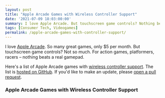 ```yaml
---
layout: post
title: "Apple Arcade Games with Wireless Controller Support"
date: '2021-07-09 18:03:00:00'
summary: I love Apple Arcade. But touchscreen game controls? Nothing beats a real gamepad. Here's a list of Apple Arcade games with wireless controller support ...
tags: [Consumer Tech, Videogames]
permalink: /apple-arcade-games-with-controller-support/
---
```



<script>
$.getJSON( "https://raw.githubusercontent.com/jamesfmackenzie/apple-arcade-games-with-controller-support/main/apple-arcade-games-with-controller-support.json", function( data ) {
  var items = [];
  $.each( data, function( index, value ) {
	items.push( "<li id='" + index + "'><a href='" + value.url + "' target='_blank'>" + value.title + "</a></li>" );
  });
 
  $( "<ul/>", {
    "class": "my-new-list",
    html: items.join( "" )
  }).appendTo( "article .row" );
});
</script>

I love <a href="https://www.apple.com/apple-arcade/" target="_blank">Apple Arcade</a>. So many great games, only $5 per month. But touchscreen game controls? Not so much. For action games, platformers, racers – nothing beats a real gamepad.

Here's a list of Apple Arcade games with <a href="https://support.apple.com/en-us/HT210414" target="_blank">wireless controller support</a>. The list is <a href="https://github.com/jamesfmackenzie/apple-arcade-games-with-controller-support" target="_blank">hosted on GitHub</a>. If you'd like to make an update, please <a href="https://guides.github.com/activities/hello-world/#pr" target="_blank">open a pull request</a>.

### Apple Arcade Games with Wireless Controller Support
